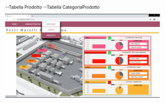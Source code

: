 
--Tabella Prodotto
--Tabella CategoriaProdotto



![Alt text](https://github.com/rin0o1/Management-System_MVC/blob/FerriMarelli/work3.PNG)


